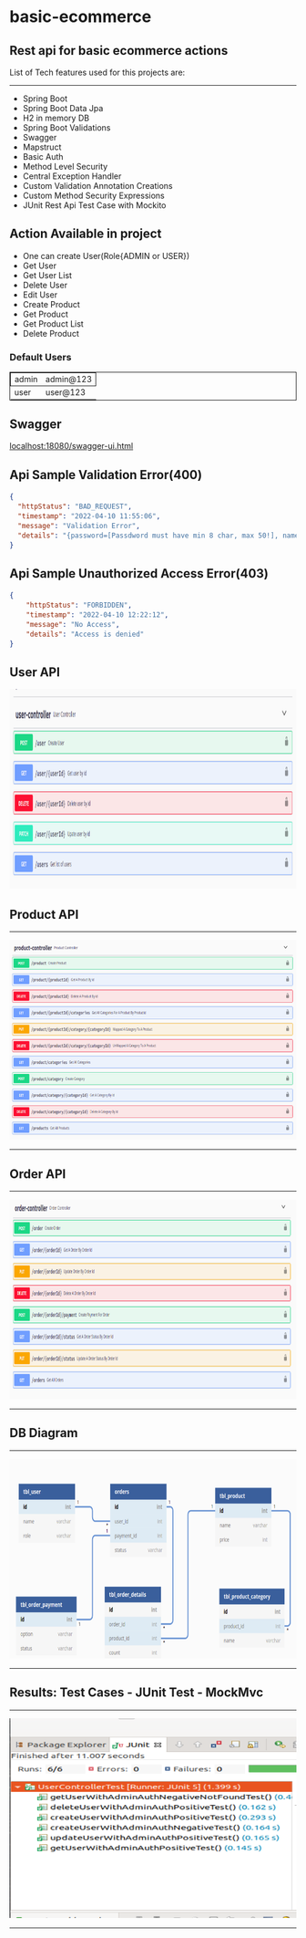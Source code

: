 # basic-ecommerce

## Rest api for basic ecommerce actions

<p>List of Tech features  used for this projects are: <p>
<hr>
<ul>
<li>Spring Boot</li>
<li>Spring Boot Data Jpa</li>
<li>H2 in memory DB</li>
<li>Spring Boot Validations</li>
<li>Swagger</li>
<li>Mapstruct</li>
<li>Basic Auth</li>
<li>Method Level Security</li>
<li>Central Exception Handler</li>
<li>Custom Validation Annotation Creations</li>
<li>Custom Method Security Expressions</li>
<li>JUnit Rest Api Test Case with Mockito</li>
</ul>


## Action Available in project

<ul>
<li>One can create User(Role{ADMIN or USER})</li>
<li>Get User</li>
<li>Get User List</li>
<li>Delete User</li>
<li>Edit User</li>
<li>Create Product</li>
<li>Get Product</li>
<li>Get Product List</li>
<li>Delete Product</li>
</ul>

### Default Users

<table style="border: 1px solid;">
<tr style="border: 1px solid;">
<td>admin</td>
<td>admin@123</td>
</tr>
<tr>
<td>user</td>
<td>user@123</td>
</tr>
</table>

## Swagger

<a href="localhost:18080/swagger-ui.html">localhost:18080/swagger-ui.html</a>

## Api Sample Validation Error(400)

```json
{
  "httpStatus": "BAD_REQUEST",
  "timestamp": "2022-04-10 11:55:06",
  "message": "Validation Error",
  "details": "{password=[Passdword must have min 8 char, max 50!], name=[Name must have min 4 char, max 100!], username=[Name must have min 4 char, max 50!]}"
}
```

## Api Sample Unauthorized Access Error(403)

```json
{
    "httpStatus": "FORBIDDEN",
    "timestamp": "2022-04-10 12:22:12",
    "message": "No Access",
    "details": "Access is denied"
}
```

## User API

<img src="usercontrollerapi.png" width="100%" height="350px"/>

## Product API
<hr>
<img src="productcontrollerapi.png" width="100%" height="350px"/>
<hr>

## Order API
<hr>
<img src="orderapicontroller.png" width="100%" height="350px"/>
<hr>

## DB Diagram
<hr>
<img src="dbdiagram.png" width="100%" height="350px"/>
<hr>

## Results: Test Cases - JUnit Test - MockMvc
<hr>
<img src="usercontrollertest.png" width="600px" height="350px"/>
<hr>
